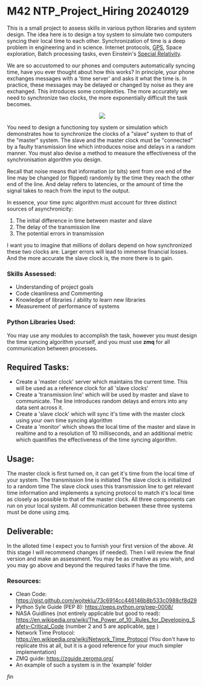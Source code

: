 # M42 NTP_Project_Hiring 20240129
This is a small project to assess skills in various python libraries and system design. The idea here is to design a toy system to simulate two computers syncing their local time to each other. Synchronization of time is a deep problem in engineering and in science. Internet protocols, [GPS](https://en.wikipedia.org/wiki/Global_Positioning_System), Space exploration, Batch processing tasks, even Einstein's [Special Relativity](https://en.wikipedia.org/wiki/Einstein_synchronisation).

We are so accustomed to our phones and computers automatically syncing time, have you ever thought about how this works? In principle, your phone exchanges messages with a 'time server' and asks it what the time is. In practice, these messages may be delayed or changed by noise as they are exchanged. This introduces some complexities. The more accurately we need to synchronize two clocks, the more exponentially difficult the task becomes.

<p align="center">
  <img src="https://upload.wikimedia.org/wikipedia/en/5/5b/Untitled_Perfect_Lovers.jpg" />
</p>

You need to design a functioning toy system or simulation which demonstrates how to synchronize the clocks of a "slave" system to that of the "master" system. The slave and the master clock must be "connected" by a faulty transmission line which introduces noise and delays in a random manner. You must also devise a method to measure the effectiveness of the synchronisation algorithm you design.

Recall that noise means that information (or bits) sent from one end of the line may be changed (or flipped) randomly by the time they reach the other end of the line. And delay refers to latencies, or the amount of time the signal takes to reach from the input to the output.

In essence, your time sync algorithm must account for three distinct sources of asynchronicity:
1. The initial difference in time between master and slave
2. The delay of the transmission line
3. The potential errors in transmission

I want you to imagine that millions of dollars depend on how synchronized these two clocks are. Larger errors will lead to immense financial losses. And the more accurate the slave clock is, the more there is to gain.


 
### Skills Assessed:
* Understanding of project goals
* Code cleanliness and Commenting
* Knowledge of libraries / ability to learn new libraries
* Measurement of performance of systems

### Python Libraries Used:
You may use any modules to accomplish the task, however you must design the time syncing algorithm yourself, and you must use **zmq** for all communication between processes.

## Required Tasks:
* Create a 'master clock' server which maintains the current time. This will be used as a reference clock for all 'slave clocks'
* Create a 'transmission line' which will be used by master and slave to communicate. The line introduces random delays and errors into any data sent across it. 
* Create a 'slave clock' which will sync it's time with the master clock using your own time syncing algorithm
* Create a 'monitor' which shows the local time of the master and slave in realtime and to a resolution of 10 milliseconds, and an additional metric which quantifies the effectiveness of the time syncing algorithm.

## Usage:
The master clock is first turned on, it can get it's time from the local time of your system.
The transmission line is initiated
The slave clock is initialized to a random time
The slave clock uses this transmission line to get relevant time information and implements a syncing protocol to match it's local time as closely as possible to that of the master clock.
All three components can run on your local system.
All communication between these three systems must be done using zmq.

## Deliverable:
In the alloted time I expect you to furnish your first version of the above. At this stage I will recommend changes (if needed). Then I will review the final version and make an assessment. You may be as creative as you wish, and you may go above and beyond the required tasks if have the time.

### Resources:
* Clean Code: https://gist.github.com/wojteklu/73c6914cc446146b8b533c0988cf8d29
* Python Syle Guide (PEP 8): https://peps.python.org/pep-0008/
* NASA Guidlines (not entirely applicable but good to read): https://en.wikipedia.org/wiki/The_Power_of_10:_Rules_for_Developing_Safety-Critical_Code (number 2 and 5 are applicable, [see](https://www.geeksforgeeks.org/python-assert-keyword/) )
* Network Time Protocol: https://en.wikipedia.org/wiki/Network_Time_Protocol (You don't have to replicate this at all, but it is a good reference for your much simpler implementation)
* ZMQ guide: https://zguide.zeromq.org/
* An example of such a system is in the 'example' folder


_fin_

